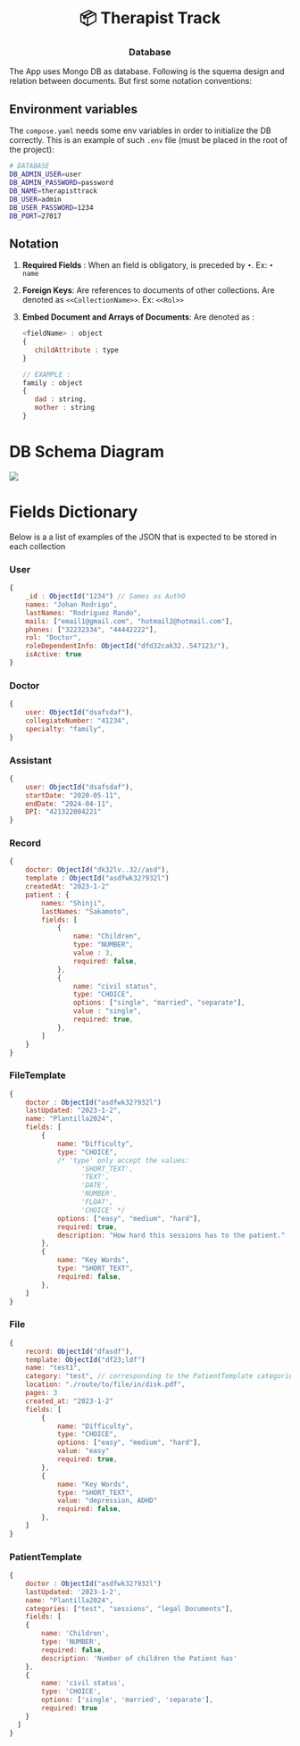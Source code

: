 <h1 align="center">📦 Therapist Track</h1>
<h3 align="center"> Database </h3>

The App uses Mongo DB as database. Following is the squema design and relation between documents. But first some notation conventions:

## Environment variables

The `compose.yaml` needs some env variables in order to initialize the DB correctly. This is an example of such `.env` file (must be placed in the root of the project):

```bash
# DATABASE
DB_ADMIN_USER=user
DB_ADMIN_PASSWORD=password
DB_NAME=therapisttrack
DB_USER=admin
DB_USER_PASSWORD=1234
DB_PORT=27017
```

## Notation

1. **Required Fields** : When an field is obligatory, is preceded by `•`. Ex: `• name`

2. **Foreign Keys**: Are references to documents of other collections. Are denoted as `<<CollectionName>>`. Ex: `<<Rol>>`

3. **Embed Document and Arrays of Documents**: Are denoted as :
   
   ```javascript
   <fieldName> : object
   {
      childAttribute : type
   }
   
   // EXAMPLE :
   family : object
   {
      dad : string,
      mother : string
   }
   ```

# DB Schema Diagram

![](./Diagram/DB_Diagram.png)

# Fields Dictionary

Below is a a list of examples of the JSON that is expected to be stored in each collection

### User

```javascript
{
    _id : ObjectId("1234") // Sames as Auth0
    names: "Johan Rodrigo",
    lastNames: "Rodriguez Rando",
    mails: ["email1@gmail.com", "hotmail2@hotmail.com"],
    phones: ["32232334", "44442222"],
    rol: "Doctor",
    roleDependentInfo: ObjectId("dfd32cak32..54?123/"),
    isActive: true
}
```

### Doctor

```javascript
{
    user: ObjectId("dsafsdaf"),
    collegiateNumber: "41234",
    specialty: "family",
}
```

### Assistant

```javascript
{
    user: ObjectId("dsafsdaf"),
    startDate: "2020-05-11",
    endDate: "2024-04-11",
    DPI: "421322004221"
}
```

### Record

```javascript
{
    doctor: ObjectId("dk32lv..32//asd"),
    template : ObjectId("asdfwk32?932l")
    createdAt: "2023-1-2"
    patient : {
        names: "Shinji",
        lastNames: "Sakamoto",
        fields: [
            {
                name: "Children",
                type: "NUMBER",
                value : 3,
                required: false,
            },
            {
                name: "civil status",
                type: "CHOICE",
                options: ["single", "married", "separate"],
                value : "single",
                required: true,
            },
        ]
    }
}
```

### FileTemplate

```javascript
{
    doctor : ObjectId("asdfwk32?932l")
    lastUpdated: "2023-1-2",
    name: "Plantilla2024",
    fields: [
        {
            name: "Difficulty",
            type: "CHOICE",
            /* 'type' only accept the values:
                  'SHORT_TEXT',
                  'TEXT',
                  'DATE',
                  'NUMBER',
                  'FLOAT',
                  'CHOICE' */
            options: ["easy", "medium", "hard"],
            required: true,
            description: "How hard this sessions has to the patient."
        },
        {
            name: "Key Words",
            type: "SHORT_TEXT",
            required: false,
        },
    ]
}
```

### File

```javascript
{
    record: ObjectId("dfasdf"),
    template: ObjectId("df23;ldf")
    name: "test1",
    category: "test", // corresponding to the PatientTemplate categories field.
    location: "./route/to/file/in/disk.pdf",
    pages: 3
    created_at: "2023-1-2"
    fields: [
        {
            name: "Difficulty",
            type: "CHOICE",
            options: ["easy", "medium", "hard"],
            value: "easy"
            required: true,
        },
        {
            name: "Key Words",
            type: "SHORT_TEXT",
            value: "depression, ADHD"
            required: false,
        },
    ]
}
```

### PatientTemplate

```javascript
{
    doctor : ObjectId("asdfwk32?932l")
    lastUpdated: '2023-1-2',
    name: "Plantilla2024",
    categories: ["test", "sessions", "legal Documents"],
    fields: [
    {
        name: 'Children',
        type: 'NUMBER',
        required: false,
        description: 'Number of children the Patient has'
    },
    {
        name: 'civil status',
        type: 'CHOICE',
        options: ['single', 'married', 'separate'],
        required: true
    }
  ]
}
```